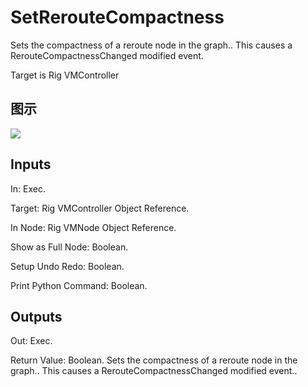 # SetRerouteCompactness

Sets the compactness of a reroute node in the graph.. This causes a RerouteCompactnessChanged modified event.

Target is Rig VMController

## 图示

![]($-20221218-20435789.png)

## Inputs

In: Exec.

Target: Rig VMController Object Reference.

In Node: Rig VMNode Object Reference.

Show as Full Node: Boolean.

Setup Undo Redo: Boolean.

Print Python Command: Boolean.  

## Outputs

Out: Exec.

Return Value: Boolean. Sets the compactness of a reroute node in the graph.. This causes a RerouteCompactnessChanged modified event..

